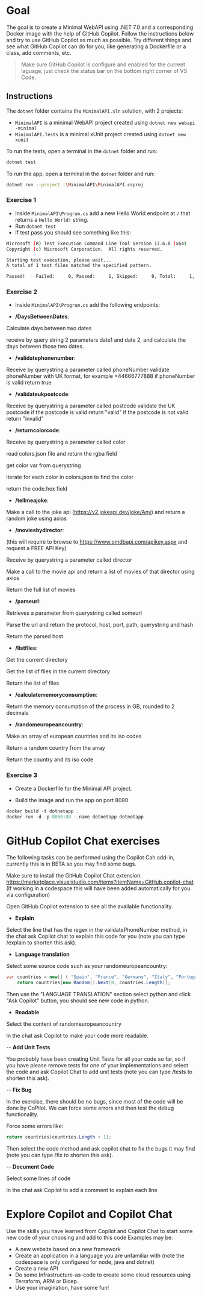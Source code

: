 # Goal

The goal is to create a Minimal WebAPI using .NET 7.0 and a corresponding Docker image with the help of GitHub Copilot.
Follow the instructions below and try to use GitHub Copilot as much as possible.
Try different things and see what GitHub Copilot can do for you, like generating a Dockerfile or a class, add comments, etc.

> Make sure GitHub Copilot is configure and enabled for the current laguage, just check the status bar on the bottom right corner of VS Code.

## Instructions

The `dotnet` folder contains the `MinimalAPI.sln` solution, with 2 projects:

- `MinimalAPI` is a minimal WebAPI project created using `dotnet new webapi -minimal`
- `MinimalAPI.Tests` is a minimal xUnit project created using `dotnet new xunit`

To run the tests, open a terminal in the `dotnet` folder and run:

```bash
dotnet test
```

To run the app, open a terminal in the `dotnet` folder and run:

```bash
dotnet run --project .\MinimalAPI\MinimalAPI.csproj
```

### Exercise 1

- Inside `MinimalAPI\Program.cs` add a new Hello World endpoint at `/` that returns a `Hello World!` string.
- Run `dotnet test`
- If test pass you should see something like this:

```bash
Microsoft (R) Test Execution Command Line Tool Version 17.6.0 (x64)
Copyright (c) Microsoft Corporation.  All rights reserved.

Starting test execution, please wait...
A total of 1 test files matched the specified pattern.

Passed!  - Failed:     0, Passed:     1, Skipped:     0, Total:     1, Duration: < 1 ms - MinimalAPI.Tests.dll
```

### Exercise 2

- Inside `MinimalAPI\Program.cs` add the following endpoints:

- **/DaysBetweenDates**:

Calculate days between two dates

receive by query string 2 parameters date1 and date 2, and calculate the days between those two dates.

- **/validatephonenumber**:

Receive by querystring a parameter called phoneNumber
validate phoneNumber with UK format, for example +44666777888
if phoneNumber is valid return true

- **/validateukpostcode**:

Receive by querystring a parameter called postcode
validate the UK postcode
if the postcode is valid return "valid"
if the postcode is not valid return "invalid"

- **/returncolorcode**:

Receive by querystring a parameter called color

read colors.json file and return the rgba field

get color var from querystring

iterate for each color in colors.json to find the color

return the code.hex field

- **/tellmeajoke**:

Make a call to the joke api (https://v2.jokeapi.dev/joke/Any) and return a random joke using axios

- **/moviesbydirector**:

(this will require to browse to https://www.omdbapi.com/apikey.aspx and request a FREE API Key)

Receive by querystring a parameter called director

Make a call to the movie api and return a list of movies of that director using axios

Return the full list of movies

- **/parseurl**:

Retrieves a parameter from querystring called someurl

Parse the url and return the protocol, host, port, path, querystring and hash

Return the parsed host

- **/listfiles**:

Get the current directory

Get the list of files in the current directory

Return the list of files

- **/calculatememoryconsumption**:

Return the memory consumption of the process in GB, rounded to 2 decimals

- **/randomeuropeancountry**:

Make an array of european countries and its iso codes

Return a random country from the array

Return the country and its iso code

### Exercise 3

- Create a Dockerfile for the Minimal API project.

- Build the image and run the app on port 8080

```powershell
docker build -t dotnetapp .
docker run -d -p 8080:80 --name dotnetapp dotnetapp
```

# GitHub Copilot Chat exercises

The following tasks can be performed using the Copilot Cah add-in, currently this is in BETA so you may find some bugs.

Make sure to install the GitHub Copilot Chat extension: https://marketplace.visualstudio.com/items?itemName=GitHub.copilot-chat
(If working in a codespace this will have been added automatically for you via configuration)

Open GitHub Copilot extension to see all the available functionality.

- **Explain**

Select the line that has the regex in the validatePhoneNumber method, in the chat ask Copilot chat to explain this code for you (note you can type /explain to shorten this ask).

- **Language translation**

Select some source code such as your randomeuropeancountry:

```csharp
var countries = new[] { "Spain", "France", "Germany", "Italy", "Portugal", "Sweden", "Norway", "Denmark", "Finland", "Iceland", "Ireland", "United Kingdom", "Greece", "Austria", "Belgium", "Bulgaria", "Croatia", "Cyprus", "Czech Republic", "Estonia", "Hungary", "Latvia", "Lithuania", "Luxembourg", "Malta", "Netherlands", "Poland", "Romania", "Slovakia", "Slovenia" };
    return countries[new Random().Next(0, countries.Length)];
```

Then use the "LANGUAGE TRANSLATION" section select python and click "Ask Copilot" button, you should see new code in python.

- **Readable**

Select the content of randomeuropeancountry

In the chat ask Copilot to make your code more readable.

-- **Add Unit Tests**

You probably have been creating Unit Tests for all your code so far, so if you have please remove tests for one of your implementations and select the code and ask Copilot Chat to add unit tests (note you can type /tests to shorten this ask).

-- **Fix Bug**

In the exercise, there should be no bugs, since most of the code will be done by CoPilot. We can force some errors and then test the debug functionality.

Force some errors like:

```csharp
return countries[countries.Length + 1];
```

Then select the code method and ask copilot chat to fix the bugs it may find (note you can type /fix to shorten this ask).

-- **Document Code**

Select some lines of code

In the chat ask Copilot to add a comment to explain each line

# Explore Copilot and Copilot Chat

Use the skills you have learned from Copilot and Copilot Chat to start some new code of your choosing and add to this code
Examples may be:
- A new website based on a new framework
- Create an application in a language you are unfamiliar with (note the codespace is only configured for node, java and dotnet)
- Create a new API
- Do some Infrastructure-as-code to create some cloud resources using Terraform, ARM or Bicep.
- Use your imagination, have some fun!
